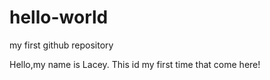 # hello-world
my first github repository

Hello,my name is Lacey.
This id my first time that come here!

